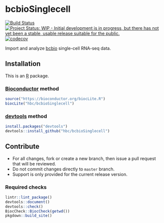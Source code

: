# bcbioSinglecell

[![Build Status](https://travis-ci.org/hbc/bcbioSinglecell.svg?branch=master)](https://travis-ci.org/hbc/bcbioSinglecell)
[![Project Status: WIP - Initial development is in progress, but there has not yet been a stable, usable release suitable for the public.](http://www.repostatus.org/badges/latest/wip.svg)](http://www.repostatus.org/#wip)
[![codecov](https://codecov.io/gh/hbc/bcbioSinglecell/branch/master/graph/badge.svg)](https://codecov.io/gh/hbc/bcbioSinglecell)

Import and analyze [bcbio][] single-cell RNA-seq data.


## Installation

This is an [R][] package.

### [Bioconductor][] method

```r
source("https://bioconductor.org/biocLite.R")
biocLite("hbc/bcbioSinglecell")
```

### [devtools][] method

```r
install.packages("devtools")
devtools::install_github("hbc/bcbioSinglecell")
```


## Contribute

- For all changes, fork or create a new branch, then issue a pull request that will be reviewed.
- Do not commit changes directly to `master` branch.
- Support is only provided for the current release version.

### Required checks

```r
lintr::lint_package()
devtools::document()
devtools::check()
BiocCheck::BiocCheck(getwd())
pkgdown::build_site()
```


[bcbio]: https://bcbio-nextgen.readthedocs.io
[bioconductor]: https://bioconductor.org
[devtools]: https://cran.r-project.org/package=devtools
[r]: https://www.r-project.org
